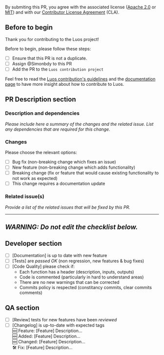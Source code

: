By submiting this PR, you agree with the associated license ([Apache 2.0](https://www.apache.org/licenses/LICENSE-2.0) or [MIT](http://choosealicense.com/licenses/mit/)) and with our [Contributor License Agreement](https://github.com/Luos-io/luos_engine/blob/main/) (CLA).

## Before to begin

Thank you for contributing to the Luos project!

Before to begin, please follow these steps:

- [ ] Ensure that this PR is not a duplicate.
- [ ] Assign @Simonbdy to this PR
- [ ] Add the PR to the `Luos contribution project`

Feel free to read the [Luos contribution's guidelines](https://github.com/Luos-io/luos_engine/blob/main/CONTRIBUTING.md) and the [documentation page](https://www.luos.io/docs/contribute-to-luos) to have more insight about how to contribute to Luos.

## PR Description section

### Description and dependencies
*Please include here a summary of the changes and the related issue. List any dependencies that are required for this change.* 

### Changes
Please choose the relevant options:

- [ ] Bug fix (non-breaking change which fixes an issue)
- [ ] New feature (non-breaking change which adds functionality)
- [ ] Breaking change (fix or feature that would cause existing functionality to not work as expected)
- [ ] This change requires a documentation update

### Related issue(s)
*Provide a list of the related issues that will be fixed by this PR.*

---
_**WARNING**: Do not edit the checklist below._ 
---

## Developer section

- [ ] [Documentation] is up to date with new feature
- [ ] [Tests] are *passed OK* (non regression, new features & bug fixes)
- [ ] [Code Quality] please check if:
    * Each function has a header (description, inputs, outputs) 
    * Code is commented (particularly in hard to understand areas)
    * There are no new warnings that can be corrected
    * Commits policy is respected (constitancy commits, clear commits comments)

## QA section

- [ ] [Review] tests for new features have been *reviewed*
- [ ] [Changelog] is up-to-date with expected tags  
    🆕 Feature: [Feature] Description...  
    🆕 Added: [Feature] Description...  
    🆕 Changed: [Feature] Description...  
    🛠️ Fix: [Feature] Description...  
